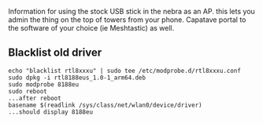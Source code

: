 Information for using the stock USB stick in the nebra as an AP. this lets you admin the thing on the top of towers from your phone. Capatave portal to the software of your choice (ie Meshtastic) as well.

## Blacklist old driver
```
echo "blacklist rtl8xxxu" | sudo tee /etc/modprobe.d/rtl8xxxu.conf
sudo dpkg -i rtl8188eus_1.0-1_arm64.deb
sudo modprobe 8188eu
sudo reboot
...after reboot
basename $(readlink /sys/class/net/wlan0/device/driver)
...should display 8188eu
```
